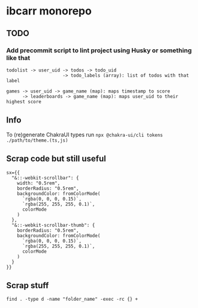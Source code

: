 # ibcarr monorepo

## TODO

### Add precommit script to lint project using Husky or something like that

```text
todolist -> user_uid -> todos -> todo_uid
                     -> todo_labels (array): list of todos with that label

games -> user_uid -> game_name (map): maps timestamp to score
      -> leaderboards -> game_name (map): maps user_uid to their highest score
```

## Info

To (re)generate ChakraUI types run `npx @chakra-ui/cli tokens ./path/to/theme.(ts,js)`

## Scrap code but still useful

```tsx
sx={{
  "&::-webkit-scrollbar": {
    width: "0.5rem",
    borderRadius: "0.5rem",
    backgroundColor: fromColorMode(
      `rgba(0, 0, 0, 0.15)`,
      `rgba(255, 255, 255, 0.1)`,
      colorMode
    )
  },
  "&::-webkit-scrollbar-thumb": {
    borderRadius: "0.5rem",
    backgroundColor: fromColorMode(
      `rgba(0, 0, 0, 0.15)`,
      `rgba(255, 255, 255, 0.1)`,
      colorMode
    )
  }
}}
```

## Scrap stuff

`find . -type d -name "folder_name" -exec -rc {} +`
